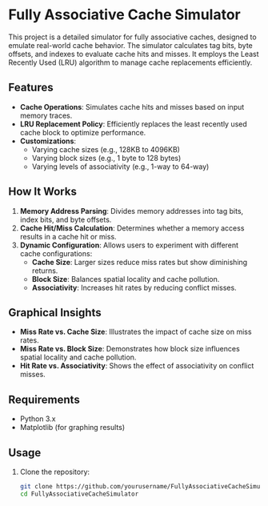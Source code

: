 # Fully Associative Cache Simulator

This project is a detailed simulator for fully associative caches, designed to emulate real-world cache behavior. The simulator calculates tag bits, byte offsets, and indexes to evaluate cache hits and misses. It employs the Least Recently Used (LRU) algorithm to manage cache replacements efficiently.

## Features

- **Cache Operations**: Simulates cache hits and misses based on input memory traces.
- **LRU Replacement Policy**: Efficiently replaces the least recently used cache block to optimize performance.
- **Customizations**:
  - Varying cache sizes (e.g., 128KB to 4096KB)
  - Varying block sizes (e.g., 1 byte to 128 bytes)
  - Varying levels of associativity (e.g., 1-way to 64-way)

## How It Works

1. **Memory Address Parsing**: Divides memory addresses into tag bits, index bits, and byte offsets.
2. **Cache Hit/Miss Calculation**: Determines whether a memory access results in a cache hit or miss.
3. **Dynamic Configuration**: Allows users to experiment with different cache configurations:
   - **Cache Size**: Larger sizes reduce miss rates but show diminishing returns.
   - **Block Size**: Balances spatial locality and cache pollution.
   - **Associativity**: Increases hit rates by reducing conflict misses.

## Graphical Insights

- **Miss Rate vs. Cache Size**: Illustrates the impact of cache size on miss rates.
- **Miss Rate vs. Block Size**: Demonstrates how block size influences spatial locality and cache pollution.
- **Hit Rate vs. Associativity**: Shows the effect of associativity on conflict misses.

## Requirements

- Python 3.x
- Matplotlib (for graphing results)

## Usage

1. Clone the repository:
   ```bash
   git clone https://github.com/yourusername/FullyAssociativeCacheSimulator.git
   cd FullyAssociativeCacheSimulator
